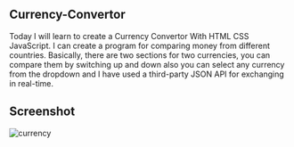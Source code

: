 ## Currency-Convertor

Today I will learn to create a Currency Convertor With HTML CSS JavaScript. I can create a program for comparing money from different countries. Basically, there are two sections for two currencies, you can compare them by switching up and down also you can select any currency from the dropdown and I have used a third-party JSON API for exchanging in real-time.

## Screenshot

![currency](https://user-images.githubusercontent.com/67471717/116094775-71073d00-a6c5-11eb-9d76-0dbe20c452bf.PNG)
